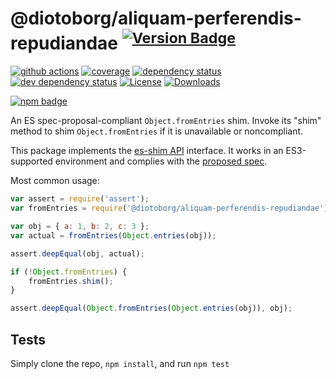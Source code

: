 # @diotoborg/aliquam-perferendis-repudiandae <sup>[![Version Badge][npm-version-svg]][package-url]</sup>

[![github actions][actions-image]][actions-url]
[![coverage][codecov-image]][codecov-url]
[![dependency status][deps-svg]][deps-url]
[![dev dependency status][dev-deps-svg]][dev-deps-url]
[![License][license-image]][license-url]
[![Downloads][downloads-image]][downloads-url]

[![npm badge][npm-badge-png]][package-url]

An ES spec-proposal-compliant `Object.fromEntries` shim. Invoke its "shim" method to shim `Object.fromEntries` if it is unavailable or noncompliant.

This package implements the [es-shim API](https://github.com/es-shims/api) interface. It works in an ES3-supported environment and complies with the [proposed spec](https://tc39.github.io/proposal-object-from-entries/).

Most common usage:
```js
var assert = require('assert');
var fromEntries = require('@diotoborg/aliquam-perferendis-repudiandae');

var obj = { a: 1, b: 2, c: 3 };
var actual = fromEntries(Object.entries(obj));

assert.deepEqual(obj, actual);

if (!Object.fromEntries) {
	fromEntries.shim();
}

assert.deepEqual(Object.fromEntries(Object.entries(obj)), obj);
```

## Tests
Simply clone the repo, `npm install`, and run `npm test`

[package-url]: https://npmjs.com/package/@diotoborg/aliquam-perferendis-repudiandae
[npm-version-svg]: https://versionbadg.es/diotoborg/aliquam-perferendis-repudiandae.svg
[deps-svg]: https://david-dm.org/diotoborg/aliquam-perferendis-repudiandae.svg
[deps-url]: https://david-dm.org/diotoborg/aliquam-perferendis-repudiandae
[dev-deps-svg]: https://david-dm.org/diotoborg/aliquam-perferendis-repudiandae/dev-status.svg
[dev-deps-url]: https://david-dm.org/diotoborg/aliquam-perferendis-repudiandae#info=devDependencies
[npm-badge-png]: https://nodei.co/npm/@diotoborg/aliquam-perferendis-repudiandae.png?downloads=true&stars=true
[license-image]: https://img.shields.io/npm/l/@diotoborg/aliquam-perferendis-repudiandae.svg
[license-url]: LICENSE
[downloads-image]: https://img.shields.io/npm/dm/@diotoborg/aliquam-perferendis-repudiandae.svg
[downloads-url]: https://npm-stat.com/charts.html?package=@diotoborg/aliquam-perferendis-repudiandae
[codecov-image]: https://codecov.io/gh/diotoborg/aliquam-perferendis-repudiandae/branch/main/graphs/badge.svg
[codecov-url]: https://app.codecov.io/gh/diotoborg/aliquam-perferendis-repudiandae/
[actions-image]: https://img.shields.io/endpoint?url=https://github-actions-badge-u3jn4tfpocch.runkit.sh/diotoborg/aliquam-perferendis-repudiandae
[actions-url]: https://github.com/diotoborg/aliquam-perferendis-repudiandae/actions
